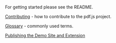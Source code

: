For getting started please see the README.

[Contributing](Contributing) - how to contribute to the pdf.js project.

[Glossary](Glossary) - commonly used terms.

[Publishing the Demo Site and Extension](Publish-to-gh-pages)